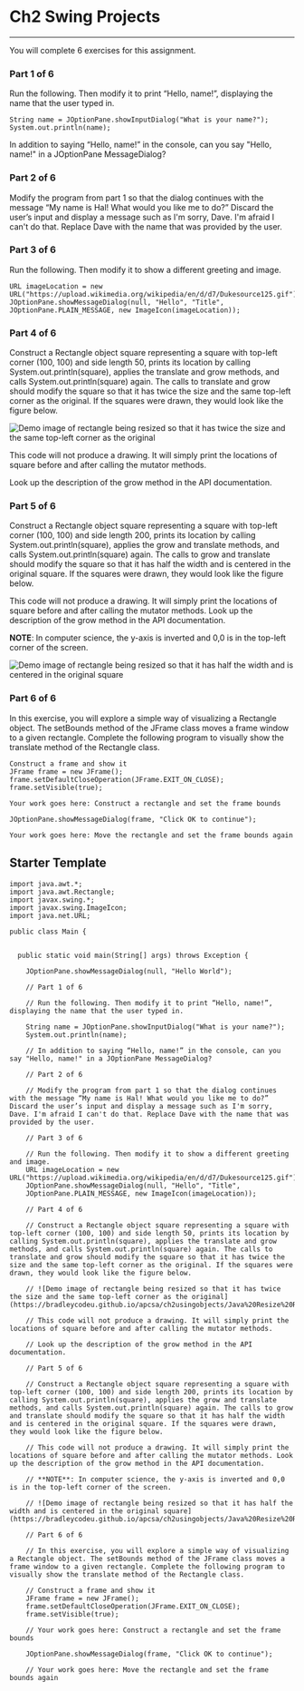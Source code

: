 # Ch2 Swing Projects
---

You will complete 6 exercises for this assignment.

### Part 1 of 6
    
Run the following. Then modify it to print “Hello, name!”, displaying the name that the user typed in.
```
String name = JOptionPane.showInputDialog("What is your name?");
System.out.println(name);
```
In addition to saying “Hello, name!” in the console, can you say "Hello, name!" in a JOptionPane MessageDialog?

### Part 2 of 6

Modify the program from part 1 so that the dialog continues with the message “My name is Hal! What would you like me to do?” Discard the user’s input and display a message such as I'm sorry, Dave. I'm afraid I can't do that. Replace Dave with the name that was provided by the user.

### Part 3 of 6

Run the following. Then modify it to show a different greeting and image.
```
URL imageLocation = new URL("https://upload.wikimedia.org/wikipedia/en/d/d7/Dukesource125.gif");
JOptionPane.showMessageDialog(null, "Hello", "Title",
JOptionPane.PLAIN_MESSAGE, new ImageIcon(imageLocation));
```
### Part 4 of 6

Construct a Rectangle object square representing a square with top-left corner (100, 100) and side length 50, prints its location by calling System.out.println(square), applies the translate and grow methods, and calls System.out.println(square) again. The calls to translate and grow should modify the square so that it has twice the size and the same top-left corner as the original. If the squares were drawn, they would look like the figure below.

![Demo image of rectangle being resized so that it has twice the size and the same top-left corner as the original](https://bradleycodeu.github.io/apcsa/ch2usingobjects/Java%20Resize%20Rect.jpg)

This code will not produce a drawing. It will simply print the locations of square before and after calling the mutator methods.

Look up the description of the grow method in the API documentation.

### Part 5 of 6

Construct a Rectangle object square representing a square with top-left corner (100, 100) and side length 200, prints its location by calling System.out.println(square), applies the grow and translate methods, and calls System.out.println(square) again. The calls to grow and translate should modify the square so that it has half the width and is centered in the original square. If the squares were drawn, they would look like the figure below.

This code will not produce a drawing. It will simply print the locations of square before and after calling the mutator methods. Look up the description of the grow method in the API documentation.

**NOTE**: In computer science, the y-axis is inverted and 0,0 is in the top-left corner of the screen.

![Demo image of rectangle being resized so that it has half the width and is centered in the original square](https://bradleycodeu.github.io/apcsa/ch2usingobjects/Java%20Resize%20Rect2.jpg)

### Part 6 of 6

In this exercise, you will explore a simple way of visualizing a Rectangle object. The setBounds method of the JFrame class moves a frame window to a given rectangle. Complete the following program to visually show the translate method of the Rectangle class.
```
Construct a frame and show it
JFrame frame = new JFrame();
frame.setDefaultCloseOperation(JFrame.EXIT_ON_CLOSE);
frame.setVisible(true);

Your work goes here: Construct a rectangle and set the frame bounds

JOptionPane.showMessageDialog(frame, "Click OK to continue");

Your work goes here: Move the rectangle and set the frame bounds again
```




## Starter Template
```
import java.awt.*;
import java.awt.Rectangle;
import javax.swing.*;
import javax.swing.ImageIcon;
import java.net.URL;

public class Main {

    
  public static void main(String[] args) throws Exception {
    
    JOptionPane.showMessageDialog(null, "Hello World");

    // Part 1 of 6
    
    // Run the following. Then modify it to print “Hello, name!”, displaying the name that the user typed in.
    
    String name = JOptionPane.showInputDialog("What is your name?");
    System.out.println(name);
    
    // In addition to saying “Hello, name!” in the console, can you say "Hello, name!" in a JOptionPane MessageDialog?

    // Part 2 of 6

    // Modify the program from part 1 so that the dialog continues with the message “My name is Hal! What would you like me to do?” Discard the user’s input and display a message such as I'm sorry, Dave. I'm afraid I can't do that. Replace Dave with the name that was provided by the user.

    // Part 3 of 6

    // Run the following. Then modify it to show a different greeting and image.
    URL imageLocation = new URL("https://upload.wikimedia.org/wikipedia/en/d/d7/Dukesource125.gif");
    JOptionPane.showMessageDialog(null, "Hello", "Title",
    JOptionPane.PLAIN_MESSAGE, new ImageIcon(imageLocation));

    // Part 4 of 6

    // Construct a Rectangle object square representing a square with top-left corner (100, 100) and side length 50, prints its location by calling System.out.println(square), applies the translate and grow methods, and calls System.out.println(square) again. The calls to translate and grow should modify the square so that it has twice the size and the same top-left corner as the original. If the squares were drawn, they would look like the figure below.

    // ![Demo image of rectangle being resized so that it has twice the size and the same top-left corner as the original](https://bradleycodeu.github.io/apcsa/ch2usingobjects/Java%20Resize%20Rect.jpg)
    
    // This code will not produce a drawing. It will simply print the locations of square before and after calling the mutator methods.
    
    // Look up the description of the grow method in the API documentation.

    // Part 5 of 6

    // Construct a Rectangle object square representing a square with top-left corner (100, 100) and side length 200, prints its location by calling System.out.println(square), applies the grow and translate methods, and calls System.out.println(square) again. The calls to grow and translate should modify the square so that it has half the width and is centered in the original square. If the squares were drawn, they would look like the figure below.
    
    // This code will not produce a drawing. It will simply print the locations of square before and after calling the mutator methods. Look up the description of the grow method in the API documentation.
    
    // **NOTE**: In computer science, the y-axis is inverted and 0,0 is in the top-left corner of the screen.
    
    // ![Demo image of rectangle being resized so that it has half the width and is centered in the original square](https://bradleycodeu.github.io/apcsa/ch2usingobjects/Java%20Resize%20Rect2.jpg)

    // Part 6 of 6

    // In this exercise, you will explore a simple way of visualizing a Rectangle object. The setBounds method of the JFrame class moves a frame window to a given rectangle. Complete the following program to visually show the translate method of the Rectangle class.

    // Construct a frame and show it
    JFrame frame = new JFrame();
    frame.setDefaultCloseOperation(JFrame.EXIT_ON_CLOSE);
    frame.setVisible(true);

    // Your work goes here: Construct a rectangle and set the frame bounds

    JOptionPane.showMessageDialog(frame, "Click OK to continue");

    // Your work goes here: Move the rectangle and set the frame bounds again
```

